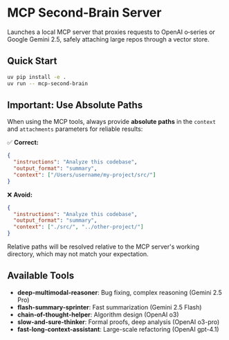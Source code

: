 # MCP Second‑Brain Server

Launches a local MCP server that proxies requests to OpenAI o‑series or
Google Gemini 2.5, safely attaching large repos through a vector store.

## Quick Start

```bash
uv pip install -e .
uv run -- mcp-second-brain
```

## Important: Use Absolute Paths

When using the MCP tools, always provide **absolute paths** in the `context` and `attachments` parameters for reliable results:

✅ **Correct:**
```json
{
  "instructions": "Analyze this codebase",
  "output_format": "summary", 
  "context": ["/Users/username/my-project/src/"]
}
```

❌ **Avoid:**
```json
{
  "instructions": "Analyze this codebase",
  "output_format": "summary",
  "context": ["./src/", "../other-project/"]
}
```

Relative paths will be resolved relative to the MCP server's working directory, which may not match your expectation.

## Available Tools

- **deep-multimodal-reasoner**: Bug fixing, complex reasoning (Gemini 2.5 Pro)
- **flash-summary-sprinter**: Fast summarization (Gemini 2.5 Flash)  
- **chain-of-thought-helper**: Algorithm design (OpenAI o3)
- **slow-and-sure-thinker**: Formal proofs, deep analysis (OpenAI o3-pro)
- **fast-long-context-assistant**: Large-scale refactoring (OpenAI gpt-4.1)